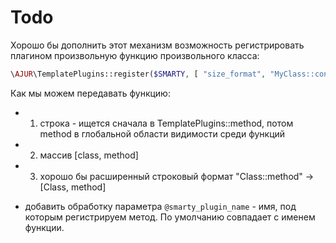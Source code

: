 # Todo

Хорошо бы дополнить этот механизм возможность регистрировать плагином произвольную функцию произвольного класса:

```php
\AJUR\TemplatePlugins::register($SMARTY, [ "size_format", "MyClass::convert", "_func" => "MyClass::func" ]);
```

Как мы можем передавать функцию:
- 1) строка - ищется сначала в TemplatePlugins::method, потом method в глобальной области видимости среди функций
- 2) массив [class, method]
- 3) хорошо бы расширенный строковый формат "Class::method" -> [Class, method]

- добавить обработку параметра `@smarty_plugin_name` - имя, под которым регистрируем метод. По умолчанию совпадает с именем функции.